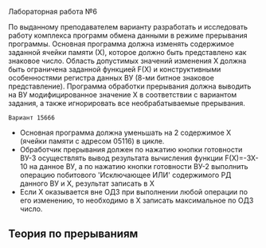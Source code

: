 Лабораторная работа №6

По выданному преподавателем варианту разработать и исследовать работу комплекса программ обмена данными в режиме прерывания программы. Основная программа должна изменять содержимое заданной ячейки памяти (Х), которое должно быть представлено как знаковое число. Область допустимых значений изменения Х должна быть ограничена заданной функцией F(X) и конструктивными особенностями регистра данных ВУ (8-ми битное знаковое представление). Программа обработки прерывания должна выводить на ВУ модифицированное значение Х в соответствии с вариантом задания, а также игнорировать все необрабатываемые прерывания.

`Вариант 15666`

- Основная программа должна уменьшать на 2 содержимое X (ячейки памяти с адресом 05116) в цикле.
- Обработчик прерывания должен по нажатию кнопки готовности ВУ-3 осуществлять вывод результата вычисления функции F(X)=-3X-10 на данное ВУ, a по нажатию кнопки готовности ВУ-2 выполнить операцию побитового 'Исключающее ИЛИ' содержимого РД данного ВУ и Х, результат записать в Х
- Если Х оказывается вне ОДЗ при выполнении любой операции по его изменению, то необходимо в Х записать максимальное по ОДЗ число.



## Теория по прерываниям

